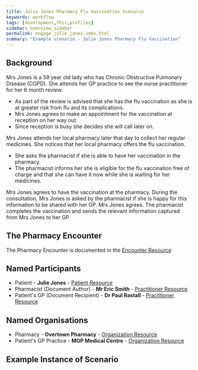 ```yaml
---
title: Julie Jones Pharmacy Flu Vaccination Scenario
keywords: workflow
tags: [development,fhir,profiles]
sidebar: overview_sidebar
permalink: engage_julie_jones_imms.html
summary: "Example scenario - Julie Jones Pharmacy Flu Vaccination"
---
```


## Background ##

Mrs Jones is a 59 year old lady who has Chronic Obstructive Pulmonary Disease (COPD). She attends her GP practice to see the nurse practitioner for her 6 month review.
- As part of the review is advised that she has the flu vaccination as she is at greater risk from flu and its complications.
- Mrs Jones agrees to make an appointment for the vaccination at reception on her way out.
- Since reception is busy she decides she will call later on.

Mrs Jones attends her local pharmacy later that day to collect her regular medicines. She notices that her local pharmacy offers the flu vaccination.
- She asks the pharmacist if she is able to have her vaccination in the pharmacy.
- The pharmacist informs her she is eligible for the flu vaccination free of charge and that she can have it now while she is waiting for her medicines.

Mrs Jones agrees to have the vaccination at the pharmacy.
During the consultation, Mrs Jones is asked by the pharmacist if she is happy for this information to be shared with her GP. Mrs Jones agrees.
The pharmacist completes the vaccination and sends the relevant information captured from Mrs Jones to her GP.

## The Pharmacy Encounter ##

The Pharmacy Encounter is documented in the [Encounter Resource](https://fhir.nhs.uk/STU3/StructureDefinition/CareConnect-ITK-Encounter-1)

## Named Participants ##

- Patient - **Julie Jones** - [Patient Resource](https://fhir.hl7.org.uk/STU3/StructureDefinition/CareConnect-Patient-1)
- Pharmacist (Document Author) - **Mr Eric Smith** - [Practitioner Resource](https://fhir.hl7.org.uk/STU3/StructureDefinition/CareConnect-Practitioner-1)
- Patient's GP (Document Recipient) - **Dr Paul Rastall** - [Practitioner Resource](https://fhir.hl7.org.uk/STU3/StructureDefinition/CareConnect-Practitioner-1)

## Named Organisations ##

- Pharmacy - **Overtown Pharmacy** - [Organization Resource](https://fhir.hl7.org.uk/STU3/StructureDefinition/CareConnect-Organization-1)
- Patient's GP Practice - **MGP Medical Centre** - [Organization Resource](https://fhir.hl7.org.uk/STU3/StructureDefinition/CareConnect-Organization-1)


## Example Instance of Scenario ##

<script src="https://gist.github.com/IOPS-DEV/cdf46b36dc01dc5dc52879d342f16de0.js"></script>